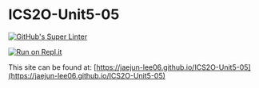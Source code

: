 # ICS2O-Unit5-05

[![GitHub's Super Linter](https://github.com/jaejun-lee06/ICS2O-Unit5-05/workflows/GitHub's%20Super%20Linter/badge.svg)](https://github.com/jaejun-lee06/ICS2O-Unit5-05/actions)

[![Run on Repl.it](https://repl.it/badge/github/jaejun-lee06/ICS2O-Unit5-05)](https://repl.it/github/jaejun-lee06/ICS2O-Unit5-05)

This site can be found at: [https://jaejun-lee06.github.io/ICS2O-Unit5-05](https://jaejun-lee06.github.io/ICS2O-Unit5-05)
